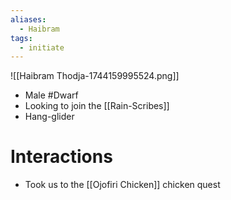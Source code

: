 ```yaml
---
aliases:
  - Haibram
tags:
  - initiate
---
```

![[Haibram Thodja-1744159995524.png]]
- Male #Dwarf
- Looking to join the [[Rain-Scribes]]
- Hang-glider

# Interactions
- Took us to the [[Ojofiri Chicken]] chicken quest
